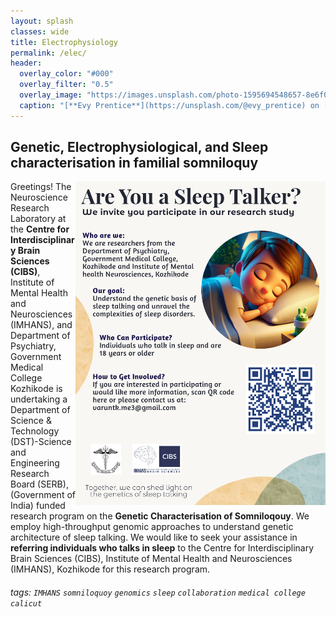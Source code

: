 ```yaml
---
layout: splash
classes: wide
title: Electrophysiology
permalink: /elec/
header:
  overlay_color: "#000"
  overlay_filter: "0.5"
  overlay_image: "https://images.unsplash.com/photo-1595694548657-8e6f0d681f8a?ixlib=rb-1.2.1&ixid=MnwxMjA3fDB8MHxwaG90by1wYWdlfHx8fGVufDB8fHx8&auto=format&fit=crop&w=1776&q=80"
  caption: "[**Evy Prentice**](https://unsplash.com/@evy_prentice) on [*Unsplash*](https://unsplash.com)"
---
```


## **Genetic, Electrophysiological, and Sleep characterisation in familial somniloquy**

<img style="float: right;" src="/assets/software/somniloquy_ad.png" alt="drawing" width="400">

Greetings! The Neuroscience Research Laboratory at the **Centre for Interdisciplinary Brain Sciences (CIBS)**, Institute of Mental Health and Neurosciences (IMHANS), and Department of Psychiatry, Government Medical College Kozhikode is undertaking a Department of Science & Technology (DST)-Science and Engineering Research Board (SERB), (Government of India) funded research program on the **Genetic Characterisation of Somniloqouy**. We employ high-throughput genomic approaches to understand genetic architecture of sleep talking. We would like to seek your assistance in **referring individuals who talks in sleep** to the Centre for Interdisciplinary Brain Sciences (CIBS), Institute of Mental Health and Neurosciences (IMHANS), Kozhikode for this research program.

###### tags: `IMHANS` `somniloquoy` `genomics` `sleep` `collaboration` `medical college calicut`
